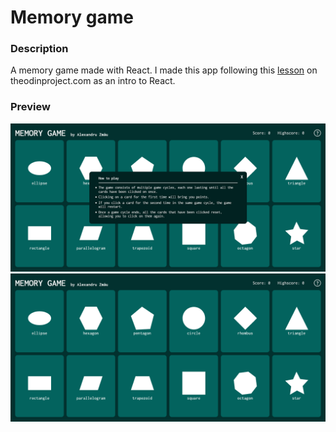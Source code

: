 # Memory game

### Description

A memory game made with React. I made this app following this [lesson](https://www.theodinproject.com/lessons/node-path-javascript-memory-card) on theodinproject.com as an intro to React.

### Preview

![preview image](/preview/1.png)
![preview image](/preview/2.png)
